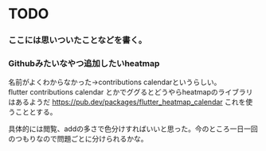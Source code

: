 # TODO
### ここには思いついたことなどを書く。

### Githubみたいなやつ追加したいheatmap
名前がよくわからなかった→contributions calendarというらしい。       
flutter contributions calendar とかでググるとどうやらheatmapのライブラリはあるようだ
https://pub.dev/packages/flutter_heatmap_calendar
これを使うこととする。

具体的には閲覧、addの多さで色分けすればいいと思った。今のところ一日一回のつもりなので問題ごとに分けられるかな。